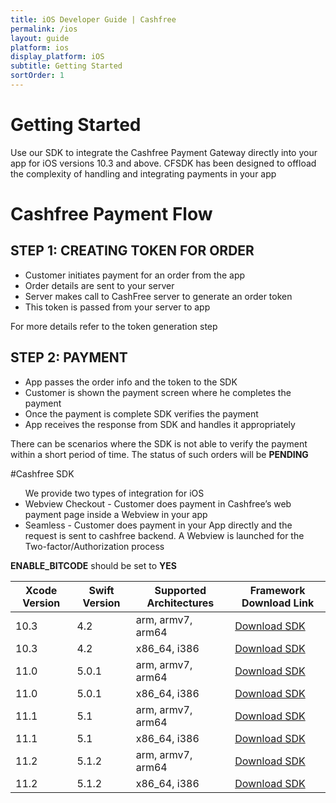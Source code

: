 ```yaml
---
title: iOS Developer Guide | Cashfree
permalink: /ios
layout: guide
platform: ios
display_platform: iOS
subtitle: Getting Started
sortOrder: 1
---
```



# Getting Started


Use our SDK to integrate the Cashfree Payment Gateway directly into your app for iOS versions 10.3 and above. CFSDK has been designed to offload the complexity of handling and integrating payments in your app

# Cashfree Payment Flow

## STEP 1: CREATING TOKEN FOR ORDER
<ul>
	<li>Customer initiates payment for an order from the app</li>
	<li>Order details are sent to your server</li>
	<li>Server makes call to CashFree server to generate an order token</li>
	<li>This token is passed from your server to app</li>
</ul>

<aside class='notice'> For more details refer to the token generation step </aside>

## STEP 2: PAYMENT
<ul>
	<li>App passes the order info and the token to the SDK</li>
	<li>Customer is shown the payment screen where he completes the payment</li>
	<li>Once the payment is complete SDK verifies the payment</li>
	<li>App receives the response from SDK and handles it appropriately</li>
</ul>

<aside class='warning'> There can be scenarios where the SDK is not able to verify the payment within a short period of time. The status of such orders will be <b>PENDING</b> </aside>


#Cashfree SDK
<ul>
We provide two types of integration for iOS

<li>Webview Checkout - Customer does payment in Cashfree’s web payment page inside a Webview in your app </li>
<li>Seamless - Customer does payment in your App directly and the request is sent to cashfree backend. A Webview is launched for the Two-factor/Authorization process</li>
</ul>

<aside class='notice'> <b>ENABLE_BITCODE</b> should be set to <b>YES</b> </aside>


| Xcode Version  | Swift Version  | Supported Architectures  | Framework Download Link  |
|---|---|---|---|
| 10.3 | 4.2  |  arm, armv7, arm64 |  <a href="https://drive.google.com/open?id=1AYA1VpRj91rL3FgjOEVxj-U_9uWZEKPu">Download SDK</a> |
| 10.3  | 4.2  | x86_64, i386  | <a href="https://drive.google.com/open?id=1CvRQLAM_0jXLwZwAGkncUQAYDF55ZK_6">Download SDK</a>  |
| 11.0  | 5.0.1  | arm, armv7, arm64  | <a href="https://drive.google.com/open?id=1arfussvnd1B0srmUFlSmmEYRhY-8Bd3c">Download SDK</a>  |
| 11.0  |  5.0.1 |  x86_64, i386 | <a href="https://drive.google.com/open?id=15e7NKracCbWxMJ0lwdimlw3sXmk7GVbi">Download SDK</a>  |
| 11.1  | 5.1  | arm, armv7, arm64  | <a href="https://drive.google.com/open?id=19Ixn4UQPx2CzCPCK7zyP3viT3_6Jf9RR">Download SDK</a>  |
| 11.1  |  5.1 |  x86_64, i386 | <a href="https://drive.google.com/open?id=1BWtXCAuCEUCwc_4Ow-Di7r1jYdTIEzjq">Download SDK</a>  |
| 11.2  | 5.1.2  | arm, armv7, arm64  | <a href="https://drive.google.com/file/d/1gXstJ9JPYx0qZZrfeg51eUkmRkCjsZPp">Download SDK</a>  |
| 11.2  |  5.1.2 |  x86_64, i386 | <a href="https://drive.google.com/open?id=1HaPF8Kxffa0Z6ubiUCOc20zqu4g1rRKV">Download SDK</a>  |


